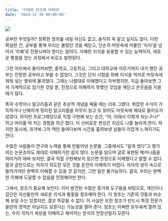 ```yaml
---
title: '이해와 창조에 대하여'
date: '2024-12-30 00:00:00'
---
```


<img src='/images/insight/essay-4-1.jpg'>

공부란 무엇일까? 정확한 정의를 내릴 자신도 없고, 솔직히 꼭 알고 싶지도 않다. 다만 확실한 건, 공부를 통해 우리는 몰랐던 것을 깨닫고, 단순히 머릿속에 머물던 ‘지식’을 넘어서 ‘지혜’로 전환시켜야 한다는 점이다. 지혜란 지식을 응용할 수 있는 능력이자, 새로운 통찰을 얻는 과정에서 비로소 발현된다.  

그런 의미에서 돌이켜보면, 중학교, 고등학교, 그리고 대학교에 이르기까지 내가 했던 공부는 진정한 공부라고 부를 수 없었다. 그것은 단지 시험을 위해 지식을 억지로 머릿속에 채워 넣는 행위에 불과했다. 그때는 나름대로 이해했다고 자부했지만, 지금 돌아보면 그저 기계적으로 암기한 것일 뿐, 진정으로 이해하지 못했던 것임을 깨닫고 쓴웃음을 지을 때가 많다.  

특히 수학이나 알고리즘과 같은 추상적 개념을 배울 때는 더욱 그랬다. 복잡한 수식이 가득하거나 난해하게 정리된 알고리즘을 아무리 읽고 또 읽어도 머릿속에 제대로 들어오지 않았다. 하지만 프로그래밍으로 직접 구현해 보는 순간, “아, 이래서 이렇게 되는구나!” 하고 머리를 탁 치는 경험을 하곤 했다. 이 신비로운 현상은 지금도 나를 놀라게 한다. 하지만 동시에, 과거에 그저 책만 들여다보며 시간을 흘려보낸 날들이 아깝게 느껴지기도 한다.  

수많은 사람들이 연구와 노력을 통해 만들어낸 논문들. 그중에서도 “쉽게 썼다”고 평가되는 논문조차도 제대로 이해하기란 쉽지 않다. 논문을 읽으며 글로 표현된 메커니즘을 따라가려 애써 보지만, 결국 직접 구현해보지 않으면 진정으로 이해했다고 말할 수 없다. 말과 글만으로는 저자가 의도한 모든 것을 온전히 이해하기 어렵다. 저자의 생각 속으로 들어가야만 완벽히 이해할 수 있을 것 같지만, 그런 일은 불가능하다. 결국, 우리는 완벽한 이해에 도달할 수 없음을 인정해야만 한다.  

그래서, 창조가 중요해 보인다. 이미 발견된 수많은 증거와 도구들을 바탕으로, 개인이나 집단은 자신들만의 새로운 지식과 통찰을 창조해야 한다. 이 창조는 기존의 것들과 비슷해 보일 수는 있겠지만, 결코 똑같을 수 없다. 이 사실은 또한 창조가 반드시 특정 전문가들만의 영역은 아닐지도 모른다는 가능성을 열어 준다. 창조는 어쩌면 모두에게 열려 있는, 우리 각자가 세상을 이해하고 해석하는 방식의 연장선일지 모른다.  